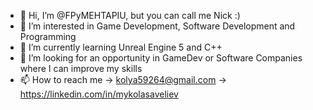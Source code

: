 - 👋 Hi, I’m @FPyMEHTAPIU, but you can call me Nick :)
- 👀 I’m interested in Game Development, Software Development and Programming
- 🌱 I’m currently learning Unreal Engine 5 and C++
- 💞️ I’m looking for an opportunity in GameDev or Software Companies where I can improve my skills
- 📫 How to reach me -> kolya59264@gmail.com -> https://linkedin.com/in/mykolasaveliev

<!---
FPyMEHTAPIU/FPyMEHTAPIU is a ✨ special ✨ repository because its `README.md` (this file) appears on your GitHub profile.
You can click the Preview link to take a look at your changes.
--->
